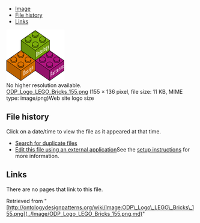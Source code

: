 * [Image](../Image/ODP_Logo_LEGO_Bricks_155.png.md#file)
* [File history](../Image/ODP_Logo_LEGO_Bricks_155.png.md#filehistory)
* [Links](../Image/ODP_Logo_LEGO_Bricks_155.png.md#filelinks)

[![Image:ODP Logo LEGO Bricks 155.png](../images/3/3c/ODP_Logo_LEGO_Bricks_155.png)](../images/3/3c/ODP_Logo_LEGO_Bricks_155.png)  
No higher resolution available.  
[ODP\_Logo\_LEGO\_Bricks\_155.png](../images/3/3c/ODP_Logo_LEGO_Bricks_155.png)‎ (155 × 136 pixel, file size: 11 KB, MIME type: image/png)Web site logo size




## File history

Click on a date/time to view the file as it appeared at that time.



  
* [Search for duplicate files](http://ontologydesignpatterns.org/wiki/Special:FileDuplicateSearch/ODP_Logo_LEGO_Bricks_155.png "Special:FileDuplicateSearch/ODP Logo LEGO Bricks 155.png")
* [Edit this file using an external application](http://ontologydesignpatterns.org/wiki/index.php?title=Image:ODP_Logo_LEGO_Bricks_155.png&action=edit&externaledit=true&mode=file "Image:ODP Logo LEGO Bricks 155.png")See the [setup instructions](http://www.mediawiki.org/wiki/Manual:External_editors "http://www.mediawiki.org/wiki/Manual:External_editors") for more information.

## Links



There are no pages that link to this file.




Retrieved from "[http://ontologydesignpatterns.org/wiki/Image:ODP\_Logo\_LEGO\_Bricks\_155.png](../Image/ODP_Logo_LEGO_Bricks_155.png.md)"